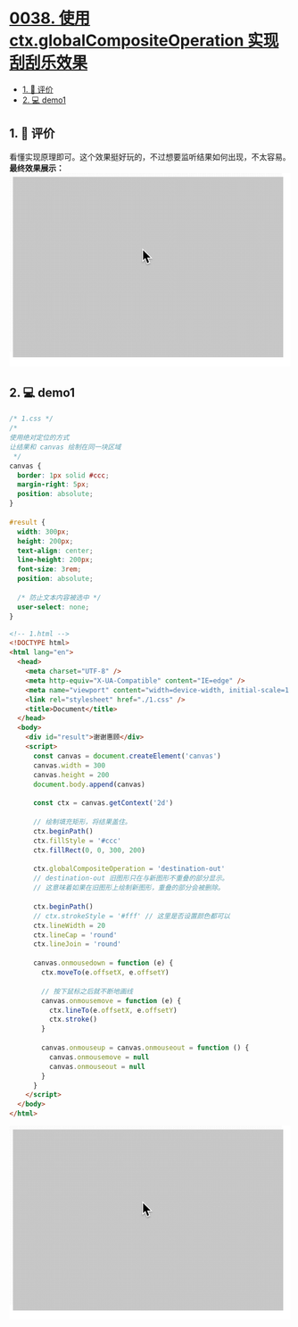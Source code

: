 # [0038. 使用 ctx.globalCompositeOperation 实现刮刮乐效果](https://github.com/Tdahuyou/TNotes.canvas/tree/main/notes/0038.%20%E4%BD%BF%E7%94%A8%20ctx.globalCompositeOperation%20%E5%AE%9E%E7%8E%B0%E5%88%AE%E5%88%AE%E4%B9%90%E6%95%88%E6%9E%9C)

<!-- region:toc -->

- [1. 🫧 评价](#1--评价)
- [2. 💻 demo1](#2--demo1)

<!-- endregion:toc -->

## 1. 🫧 评价

看懂实现原理即可。这个效果挺好玩的，不过想要监听结果如何出现，不太容易。 **最终效果展示：** ![](./assets/使用%20ctx.globalCompositeOperation%20实现刮刮乐效果.gif)

## 2. 💻 demo1

```css
/* 1.css */
/*
使用绝对定位的方式
让结果和 canvas 绘制在同一块区域
 */
canvas {
  border: 1px solid #ccc;
  margin-right: 5px;
  position: absolute;
}

#result {
  width: 300px;
  height: 200px;
  text-align: center;
  line-height: 200px;
  font-size: 3rem;
  position: absolute;

  /* 防止文本内容被选中 */
  user-select: none;
}
```

```html
<!-- 1.html -->
<!DOCTYPE html>
<html lang="en">
  <head>
    <meta charset="UTF-8" />
    <meta http-equiv="X-UA-Compatible" content="IE=edge" />
    <meta name="viewport" content="width=device-width, initial-scale=1.0" />
    <link rel="stylesheet" href="./1.css" />
    <title>Document</title>
  </head>
  <body>
    <div id="result">谢谢惠顾</div>
    <script>
      const canvas = document.createElement('canvas')
      canvas.width = 300
      canvas.height = 200
      document.body.append(canvas)

      const ctx = canvas.getContext('2d')

      // 绘制填充矩形，将结果盖住。
      ctx.beginPath()
      ctx.fillStyle = '#ccc'
      ctx.fillRect(0, 0, 300, 200)

      ctx.globalCompositeOperation = 'destination-out'
      // destination-out 旧图形只在与新图形不重叠的部分显示。
      // 这意味着如果在旧图形上绘制新图形，重叠的部分会被删除。

      ctx.beginPath()
      // ctx.strokeStyle = '#fff' // 这里是否设置颜色都可以
      ctx.lineWidth = 20
      ctx.lineCap = 'round'
      ctx.lineJoin = 'round'

      canvas.onmousedown = function (e) {
        ctx.moveTo(e.offsetX, e.offsetY)

        // 按下鼠标之后就不断地画线
        canvas.onmousemove = function (e) {
          ctx.lineTo(e.offsetX, e.offsetY)
          ctx.stroke()
        }

        canvas.onmouseup = canvas.onmouseout = function () {
          canvas.onmousemove = null
          canvas.onmouseout = null
        }
      }
    </script>
  </body>
</html>
```

![](./assets/使用%20ctx.globalCompositeOperation%20实现刮刮乐效果.gif)
